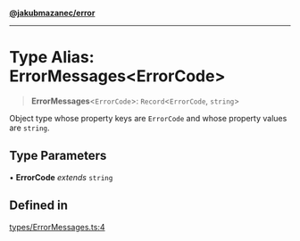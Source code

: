 [**@jakubmazanec/error**](../README.md)

---

# Type Alias: ErrorMessages\<ErrorCode\>

> **ErrorMessages**\<`ErrorCode`\>: `Record`\<`ErrorCode`, `string`\>

Object type whose property keys are `ErrorCode` and whose property values are `string`.

## Type Parameters

• **ErrorCode** _extends_ `string`

## Defined in

[types/ErrorMessages.ts:4](https://github.com/jakubmazanec/tools/blob/077fa4993ebe623b1c463499cc41912353ae6eb1/packages/error/source/types/ErrorMessages.ts#L4)
